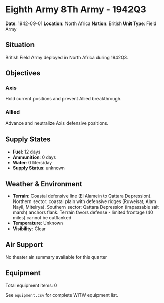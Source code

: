 # Eighth Army 8Th Army - 1942Q3

**Date**: 1942-09-01
**Location**: North Africa
**Nation**: British
**Unit Type**: Field Army

## Situation

British Field Army deployed in North Africa during 1942Q3.

## Objectives

### Axis
Hold current positions and prevent Allied breakthrough.

### Allied
Advance and neutralize Axis defensive positions.

## Supply States

- **Fuel**: 12 days
- **Ammunition**: 0 days
- **Water**: 0 liters/day
- **Supply Status**: unknown

## Weather & Environment

- **Terrain**: Coastal defensive line (El Alamein to Qattara Depression). Northern sector: coastal plain with defensive ridges (Ruweisat, Alam Nayil, Miteirya). Southern sector: Qattara Depression (impassable salt marsh) anchors flank. Terrain favors defense - limited frontage (40 miles) cannot be outflanked
- **Temperature**: Unknown
- **Visibility**: Clear

## Air Support

No theater air summary available for this quarter

## Equipment

Total equipment items: 0

See `equipment.csv` for complete WITW equipment list.
